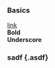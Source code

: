 <!---
title: Typography
subtitle: Preview Pages   
-->

### Basics
[link](#)  
**Bold**  
__Underscore__  

<!--* phpdoc: -->
### sadf {.asdf}